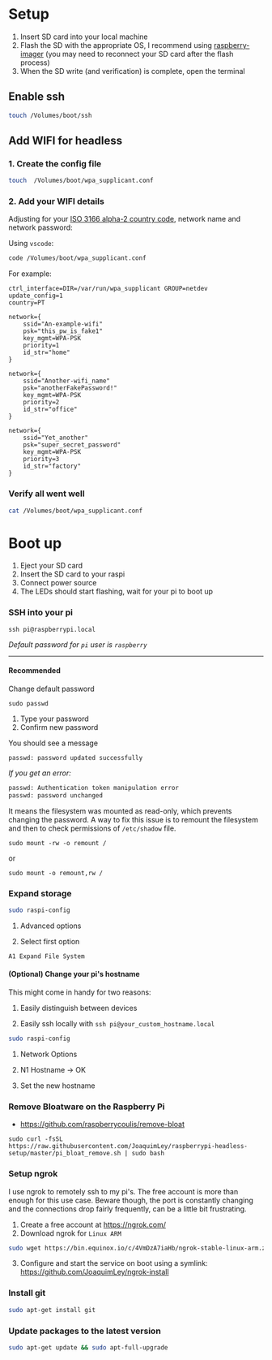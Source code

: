 # Setup

1. Insert SD card into your local machine
2. Flash the SD with the appropriate OS, I recommend using [raspberry-imager](https://www.raspberrypi.org/blog/raspberry-pi-imager-imaging-utility/) (you may need to reconnect your SD card after the flash process)
3. When the SD write (and verification) is complete, open the terminal

## Enable ssh
```bash
touch /Volumes/boot/ssh
```

## Add WIFI for headless

### 1. Create the config file

```bash
touch  /Volumes/boot/wpa_supplicant.conf
```

### 2. Add your WIFI details

Adjusting for your [ISO 3166 alpha-2 country code](https://en.wikipedia.org/wiki/List_of_ISO_3166_country_codes), network name and network password:

Using `vscode`:
```bash
code /Volumes/boot/wpa_supplicant.conf
```

For example:

```
ctrl_interface=DIR=/var/run/wpa_supplicant GROUP=netdev
update_config=1
country=PT

network={
	ssid="An-example-wifi"
	psk="this_pw_is_fake1"
	key_mgmt=WPA-PSK
	priority=1
	id_str="home"
}

network={
	ssid="Another-wifi_name"
	psk="anotherFakePassword!"
	key_mgmt=WPA-PSK
	priority=2
	id_str="office"
}

network={
	ssid="Yet_another"
	psk="super_secret_password"
	key_mgmt=WPA-PSK
	priority=3
	id_str="factory"
}
```

### Verify all went well

```bash
cat /Volumes/boot/wpa_supplicant.conf
```

# Boot up

1. Eject your SD card
2. Insert the SD card to your raspi
3. Connect power source
4. The LEDs should start flashing, wait for your pi to boot up

### SSH into your pi

```
ssh pi@raspberrypi.local
```

_Default password for `pi` user is `raspberry`_

-----------------------------

#### Recommended

Change default password

```
sudo passwd
```

1. Type your password
2. Confirm new password

You should see a message 
```
passwd: password updated successfully
```

_If you get an error:_

```bash
passwd: Authentication token manipulation error
passwd: password unchanged
```

It means the filesystem was mounted as read-only, which prevents changing the password. A way to fix this issue is to remount the filesystem and then to check permissions of `/etc/shadow` file.

```
sudo mount -rw -o remount /
```

or

```
sudo mount -o remount,rw /
```

### Expand storage

```bash
sudo raspi-config
```

  1. Advanced options

  2. Select first option 
  
```
A1 Expand File System
```

#### (Optional) Change your pi's hostname

This might come in handy for two reasons:
1. Easily distinguish between devices

2. Easily ssh locally with `ssh pi@your_custom_hostname.local`

```bash
sudo raspi-config
```

  1. Network Options

  2. N1 Hostname -> OK
  
  3. Set the new hostname

### Remove Bloatware on the Raspberry Pi

- https://github.com/raspberrycoulis/remove-bloat

```
sudo curl -fsSL https://raw.githubusercontent.com/JoaquimLey/raspberrypi-headless-setup/master/pi_bloat_remove.sh | sudo bash
```

### Setup ngrok

I use ngrok to remotely ssh to my pi's. The free account is more than enough for this use case. Beware though, the port is constantly changing and the connections drop fairly frequently, can be a little bit frustrating.

1. Create a free account at https://ngrok.com/
2. Download  ngrok for `Linux ARM`

```bash
sudo wget https://bin.equinox.io/c/4VmDzA7iaHb/ngrok-stable-linux-arm.zip
```

3. Configure and start the service on boot using a symlink: https://github.com/JoaquimLey/ngrok-install

### Install git

```bash
sudo apt-get install git
```


### Update packages to the latest version

```bash
sudo apt-get update && sudo apt-full-upgrade
```
